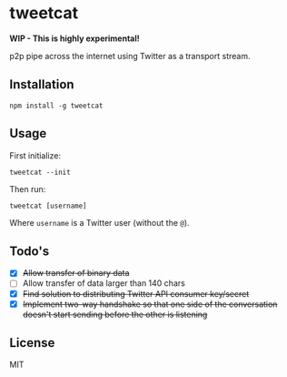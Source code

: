 # tweetcat

**WIP - This is highly experimental!**

p2p pipe across the internet using Twitter as a transport stream.

## Installation

```
npm install -g tweetcat
```

## Usage

First initialize:

```
tweetcat --init
```

Then run:

```
tweetcat [username]
```

Where `username` is a Twitter user (without the `@`).

## Todo's

- [x] ~~Allow transfer of binary data~~
- [ ] Allow transfer of data larger than 140 chars
- [x] ~~Find solution to distributing Twitter API consumer key/secret~~
- [x] ~~Implement two-way handshake so that one side of the conversation
  doesn't start sending before the other is listening~~

## License

MIT
